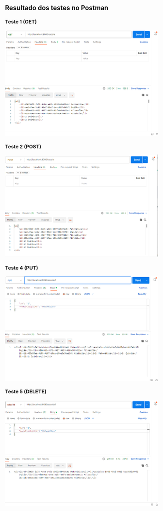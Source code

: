 <h2>Resultado dos testes no Postman</h2>

<h3>Teste 1 (GET)</h3>
<img src="Lab3bertoti\testes\get.png">

<h3>Teste 2 (POST)</h3>
<img src="Lab3bertoti\testes\post.png">

<h3>Teste 4 (PUT)</h3>
<img src="Lab3bertoti\testes\put.png">

<h3>Teste 5 (DELETE)</h3>
<img src="Lab3bertoti\testes\delete.png">


